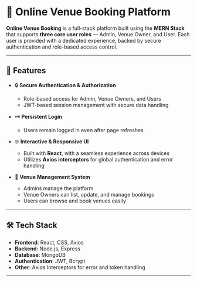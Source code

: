 # 🏨 Online Venue Booking Platform

**Online Venue Booking** is a full-stack platform built using the **MERN Stack** that supports **three core user roles** — Admin, Venue Owner, and User. Each user is provided with a dedicated experience, backed by secure authentication and role-based access control.

---

## 🚀 Features

- 🔒 **Secure Authentication & Authorization**
  - Role-based access for Admin, Venue Owners, and Users
  - JWT-based session management with secure data handling

- 🗝️ **Persistent Login**
  - Users remain logged in even after page refreshes

- 🌐 **Interactive & Responsive UI**
  - Built with **React**, with a seamless experience across devices
  - Utilizes **Axios interceptors** for global authentication and error handling

- 🏪 **Venue Management System**
  - Admins manage the platform
  - Venue Owners can list, update, and manage bookings
  - Users can browse and book venues easily

---

## 🛠️ Tech Stack

- **Frontend**: React, CSS, Axios  
- **Backend**: Node.js, Express  
- **Database**: MongoDB  
- **Authentication**: JWT, Bcrypt  
- **Other**: Axios Interceptors for error and token handling

---

